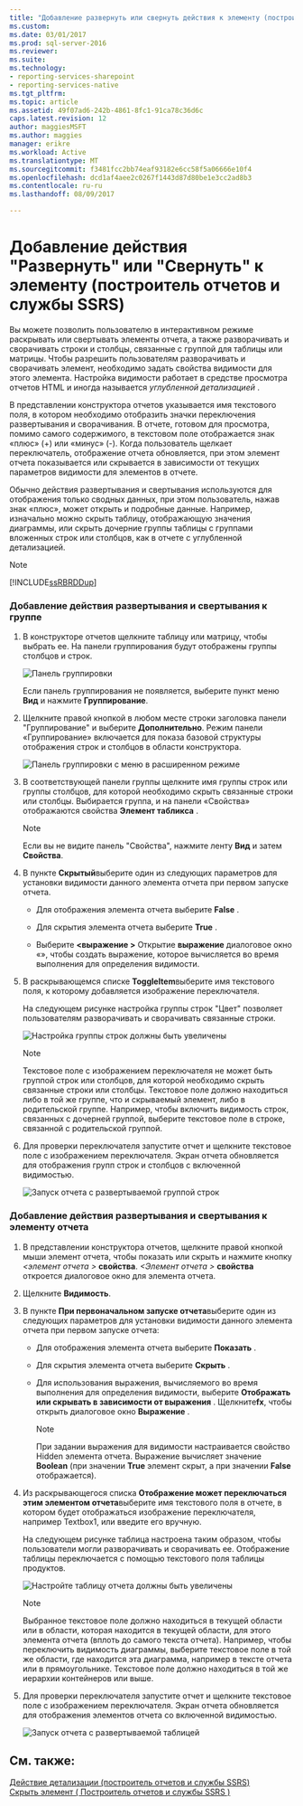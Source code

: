 ```yaml
---
title: "Добавление развернуть или свернуть действия к элементу (построитель отчетов и службы SSRS) | Документы Microsoft"
ms.custom: 
ms.date: 03/01/2017
ms.prod: sql-server-2016
ms.reviewer: 
ms.suite: 
ms.technology:
- reporting-services-sharepoint
- reporting-services-native
ms.tgt_pltfrm: 
ms.topic: article
ms.assetid: 49f07ad6-242b-4861-8fc1-91ca78c36d6c
caps.latest.revision: 12
author: maggiesMSFT
ms.author: maggies
manager: erikre
ms.workload: Active
ms.translationtype: MT
ms.sourcegitcommit: f3481fcc2bb74eaf93182e6cc58f5a06666e10f4
ms.openlocfilehash: dcd1af4aee2c0267f1443d87d80be1e3cc2ad8b3
ms.contentlocale: ru-ru
ms.lasthandoff: 08/09/2017

---
```

# <a name="add-an-expand-or-collapse-action-to-an-item-report-builder-and-ssrs"></a>Добавление действия "Развернуть" или "Свернуть" к элементу (построитель отчетов и службы SSRS)
  Вы можете позволить пользователю в интерактивном режиме раскрывать или свертывать элементы отчета, а также разворачивать и сворачивать строки и столбцы, связанные с группой для таблицы или матрицы. Чтобы разрешить пользователям разворачивать и сворачивать элемент, необходимо задать свойства видимости для этого элемента. Настройка видимости работает в средстве просмотра отчетов HTML и иногда называется *углубленной детализацией* .  
  
 В представлении конструктора отчетов указывается имя текстового поля, в котором необходимо отобразить значки переключения развертывания и сворачивания. В отчете, готовом для просмотра, помимо самого содержимого, в текстовом поле отображается знак «плюс» (+) или «минус» (-). Когда пользователь щелкает переключатель, отображение отчета обновляется, при этом элемент отчета показывается или скрывается в зависимости от текущих параметров видимости для элементов в отчете.  
  
 Обычно действия развертывания и свертывания используются для отображения только сводных данных, при этом пользователь, нажав знак «плюс», может открыть и подробные данные. Например, изначально можно скрыть таблицу, отображающую значения диаграммы, или скрыть дочерние группы таблицы с группами вложенных строк или столбцов, как в отчете с углубленной детализацией.  
  
> [!NOTE]  
>  [!INCLUDE[ssRBRDDup](../../includes/ssrbrddup-md.md)]  
  
### <a name="to-add-expand-and-collapse-action-to-a-group"></a>Добавление действия развертывания и свертывания к группе  
  
1.  В конструкторе отчетов щелкните таблицу или матрицу, чтобы выбрать ее. На панели группирования будут отображены группы столбцов и строк.  
  
     ![Панель группировки](../../reporting-services/report-design/media/groupingpane.png "область группирования")  
  
     Если панель группирования не появляется, выберите пункт меню **Вид** и нажмите **Группирование**.  
  
2.  Щелкните правой кнопкой в любом месте строки заголовка панели "Группирование" и выберите **Дополнительно**. Режим панели «Группирование» включается для показа базовой структуры отображения строк и столбцов в области конструктора.  
  
     ![Панель группировки с меню в расширенном режиме](../../reporting-services/report-design/media/groupingpane-advancedmode.png "расширенный режим меню в панели группирования")  
  
3.  В соответствующей панели группы щелкните имя группы строк или группы столбцов, для которой необходимо скрыть связанные строки или столбцы. Выбирается группа, и на панели «Свойства» отображаются свойства **Элемент табликса** .  
  
    > [!NOTE]  
    >  Если вы не видите панель "Свойства", нажмите ленту **Вид** и затем **Свойства**.  
  
4.  В пункте **Скрытый**выберите один из следующих параметров для установки видимости данного элемента отчета при первом запуске отчета.  
  
    -   Для отображения элемента отчета выберите **False** .  
  
    -   Для скрытия элемента отчета выберите **True** .  
  
    -   Выберите  **\<выражение >** Открытие **выражение** диалоговое окно «», чтобы создать выражение, которое вычисляется во время выполнения для определения видимости.  
  
5.  В раскрывающемся списке **ToggleItem**выберите имя текстового поля, к которому добавляется изображение переключателя.  
  
     На следующем рисунке настройка группы строк "Цвет" позволяет пользователям разворачивать и сворачивать связанные строки.  
  
     ![Настройка группы строк должны быть увеличены](../../reporting-services/report-design/media/expandcollapse-confighiddentoggleitemwithnumbers.png "Настройка развертываемой группы строки")  
  
    > [!NOTE]  
    >  Текстовое поле с изображением переключателя не может быть группой строк или столбцов, для которой необходимо скрыть связанные строки или столбцы. Текстовое поле должно находиться либо в той же группе, что и скрываемый элемент, либо в родительской группе. Например, чтобы включить видимость строк, связанных с дочерней группой, выберите текстовое поле в строке, связанной с родительской группой.  
  
6.  Для проверки переключателя запустите отчет и щелкните текстовое поле с изображением переключателя. Экран отчета обновляется для отображения групп строк и столбцов с включенной видимостью.  
  
     ![Запуск отчета с развертываемой группой строк](../../reporting-services/report-design/media/expandcollapse-runreport-rowgroup.png "запуск отчета с развертываемой группой строк")  
  
### <a name="to-add-expand-and-collapse-action-to-a-report-item"></a>Добавление действия развертывания и свертывания к элементу отчета  
  
1.  В представлении конструктора отчетов, щелкните правой кнопкой мыши элемент отчета, чтобы показать или скрыть и нажмите кнопку  *\<элемент отчета >* **свойства**.  *\<Элемент отчета >* **свойства** откроется диалоговое окно для элемента отчета.  
  
2.  Щелкните **Видимость**.  
  
3.  В пункте **При первоначальном запуске отчета**выберите один из следующих параметров для установки видимости данного элемента отчета при первом запуске отчета:  
  
    -   Для отображения элемента отчета выберите **Показать** .  
  
    -   Для скрытия элемента отчета выберите **Скрыть** .  
  
    -   Для использования выражения, вычисляемого во время выполнения для определения видимости, выберите **Отображать или скрывать в зависимости от выражения** . Щелкните**fx**, чтобы открыть диалоговое окно **Выражение** .  
  
        > [!NOTE]  
        >  При задании выражения для видимости настраивается свойство Hidden элемента отчета. Выражение вычисляет значение **Boolean** (при значении **True** элемент скрыт, а при значении **False** отображается).  
  
4.  Из раскрывающегося списка **Отображение может переключаться этим элементом отчета**выберите имя текстового поля в отчете, в котором будет отображаться изображение переключателя, например Textbox1, или введите его вручную.  
  
     На следующем рисунке таблица настроена таким образом, чтобы пользователи могли разворачивать и сворачивать ее. Отображение таблицы переключается с помощью текстового поля таблицы продуктов.  
  
     ![Настройте таблицу отчета должны быть увеличены](../../reporting-services/report-design/media/expandcollapse-reporttable.png "Настройте таблицу отчета должны быть увеличены")  
  
    > [!NOTE]  
    >  Выбранное текстовое поле должно находиться в текущей области или в области, которая находится в текущей области, для этого элемента отчета (вплоть до самого текста отчета). Например, чтобы переключить видимость диаграммы, выберите текстовое поле в той же области, где находится эта диаграмма, например в тексте отчета или в прямоугольнике. Текстовое поле должно находиться в той же иерархии контейнеров или выше.  
  
5.  Для проверки переключателя запустите отчет и щелкните текстовое поле с изображением переключателя. Экран отчета обновляется для отображения элементов отчета со включенной видимостью.  
  
     ![Запуск отчета с развертываемой таблицей](../../reporting-services/report-design/media/expandcollapse-runreport-reporttable.png "запуск отчета с развертываемой таблицей")  
  
## <a name="see-also"></a>См. также:  
 [Действие детализации (построитель отчетов и службы SSRS)](../../reporting-services/report-design/drilldown-action-report-builder-and-ssrs.md)   
 [Скрыть элемент &#40; Построитель отчетов и службы SSRS &#41;](../../reporting-services/report-builder/hide-an-item-report-builder-and-ssrs.md)  
  
  

